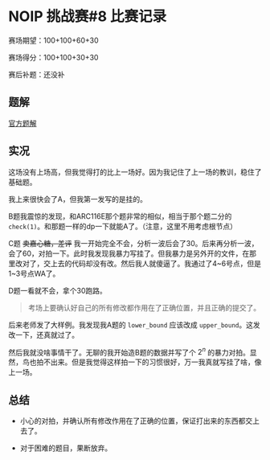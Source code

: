 # NOIP 挑战赛#8 比赛记录

赛场期望：100+100+60+30

赛场得分：100+100+30+30

赛后补题：还没补

## 题解

[官方题解](/zhu/contests/NOIP-Cl-8-sol.pdf)

## 实况

这场没有上场高，但我觉得打的比上一场好。因为我记住了上一场的教训，稳住了基础题。

我上来很快会了A，但我第一发写的是挂的。

B题我震惊的发现，和ARC116E那个题非常的相似，相当于那个题二分的`check(1)`。和那题一样的dp一下就能A了。（注意，这里不用考虑根节点）

C题 ~~卖嘉心糖，差评~~ 我一开始完全不会，分析一波后会了30。后来再分析一波，会了60，对拍一下。此时我发现我暴力写挂了。但我暴力是另外开的文件，在那里改对了，交上去的代码却没有改。然后我人就傻逼了。我通过了4~6号点，但是1~3号点WA了。

D题一看就不会，拿个30跑路。

> 考场上要确认好自己的所有修改都作用在了正确位置，并且正确的提交了。

后来老师发了大样例。我发现我A题的 `lower_bound` 应该改成 `upper_bound`。这发改一下，还真就过了。

然后我就没啥事情干了。无聊的我开始造B题的数据并写了个 $2^n$ 的暴力对拍。显然，鸟也拍不出来。但是我觉得这样拍一下的习惯很好，万一我真就写挂了啥，像上一场。

## 总结

- 小心的对拍，并确认所有修改作用在了正确的位置，保证打出来的东西都交上去了。

- 对于困难的题目，果断放弃。